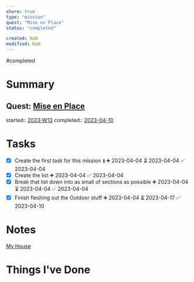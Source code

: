 ```yaml
---
share: true
type: "mission"
quest: "Mise en Place"
status: "completed"

created: NaN 
modified: NaN
---
```

#completed  
# Summary
## Quest: [Mise en Place](./Mise%20en%20Place.md)
started:: [2023-W13](./2023-W13.md)
completed:: [2023-04-10](./2023-04-10.md)
# Tasks
- [x] Create the first task for this mission ⏫ ➕ 2023-04-04 ⏳ 2023-04-04 ✅ 2023-04-04
- [x] Create the list ➕ 2023-04-04 ✅ 2023-04-04
- [x] Break that list down into as small of sections as possible ➕ 2023-04-04 ⏳ 2023-04-04 ✅ 2023-04-04
- [x] Finish fleshing out the Outdoor stuff ➕ 2023-04-04 ⏳ 2023-04-17 ✅ 2023-04-10
# Notes
 [My House](./My%20House.md)
# Things I've Done